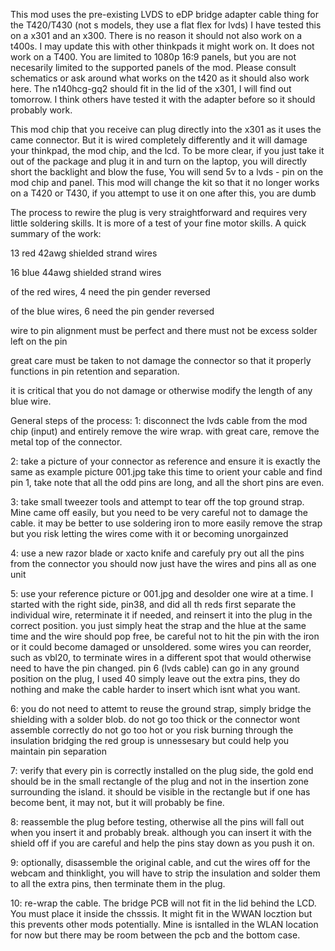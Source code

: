 This mod uses the pre-existing LVDS to eDP bridge adapter cable thing for the T420/T430 (not s models, they use a flat flex for lvds)
I have tested this on a x301 and an x300. There is no reason it should not also work on a t400s. I may update this with other thinkpads it might work on. It does not work on a T400.
You are limited to 1080p 16:9 panels, but you are not necesarily limited to the supported panels of the mod. Please consult schematics or ask around what works on the t420 as it should also work here.
The n140hcg-gq2 should fit in the lid of the x301, I will find out tomorrow. I think others have tested it with the adapter before so it should probably work.

This mod chip that you receive can plug directly into the x301 as it uses the came connector. But it is wired completely differently and it will damage your thinkpad, the mod chip, and the lcd.
To be more clear, if you just take it out of the package and plug it in and turn on the laptop, you will directly short the backlight and blow the fuse, You will send 5v to a lvds - pin on the mod chip and panel. 
This mod will change the kit so that it no longer works on a T420 or T430, if you attempt to use it on one after this, you are dumb
 
 
 
 
The process to rewire the plug is very straightforward and requires very little soldering skills. It is more of a test of your fine motor skills. 
A quick summary of the work:

13 red 42awg shielded strand wires

16 blue 44awg shielded strand wires

of the red wires, 4 need the pin gender reversed

of the blue wires, 6 need the pin gender reversed

wire to pin alignment must be perfect and there must not be excess solder left on the pin

great care must be taken to not damage the connector so that it properly functions in pin retention and separation.

it is critical that you do not damage or otherwise modify the length of any blue wire. 
 
 
 
 
General steps of the process:
1:
disconnect the lvds cable from the mod chip (input) and entirely remove the wire wrap.
with great care, remove the metal top of the connector.

2:
take a picture of your connector as reference and ensure it is exactly the same as example picture 001.jpg
take this time to orient your cable and find pin 1, take note that all the odd pins are long, and all the short pins are even.

3:
take small tweezer tools and attempt to tear off the top ground strap. Mine came off easily, but you need to be very careful not to damage the cable. 
it may be better to use soldering iron to more easily remove the strap but you risk letting the wires come with it or becoming unorgainzed

4:
use a new razor blade or xacto knife and carefuly pry out all the pins from the connector 
you should now just have the wires and pins all as one unit

5:
use your reference picture or 001.jpg and desolder one wire at a time. I started with the right side, pin38, and did all th reds first
separate the individual wire, reterminate it if needed, and reinsert it into the plug in the correct position.
you just simply heat the strap and the hlue at the same time and the wire should pop free, be careful not to hit the pin with the iron or it could become damaged or unsoldered.
some wires you can reorder, such as vbl20, to terminate wires in a different spot that would otherwise need to have the pin changed.
pin 6 (lvds cable) can go in any ground position on the plug, I used 40
simply leave out the extra pins, they do nothing and make the cable harder to insert which isnt what you want.

6:
you do not need to attemt to reuse the ground strap, simply bridge the shielding with a solder blob.
do not go too thick or the connector wont assemble correctly
do not go too hot or you risk burning through the insulation
bridging the red group is unnessesary but could help you maintain pin separation 

7:
verify that every pin is correctly installed on the plug side, the gold end should be in the small rectangle of the plug and not in the insertion zone surrounding the island. 
it should be visible in the rectangle but if one has become bent, it may not, but it will probably be fine.

8: 
reassemble the plug before testing, otherwise all the pins will fall out when you insert it and probably break.
although you can insert it with the shield off if you are careful and help the pins stay down as you push it on.

9:
optionally, disassemble the original cable, and cut the wires off for the webcam and thinklight, you will have to strip the insulation and solder them to all the extra pins, then terminate them in the plug. 

10:
re-wrap the cable. The bridge PCB will not fit in the lid behind the LCD. You must place it inside the chsssis. It might fit in the WWAN locztion but this prevents other mods potentially. Mine is isntalled in the WLAN location for now but there may be room between the pcb and the bottom case. 
